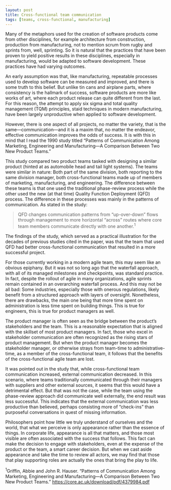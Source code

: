 ```yaml
---
layout: post
title: Cross-functional team communication
tags: [teams, cross-functional, manufacturing]
---
```


Many of the metaphors used for the creation of software products come from other disciplines, for example architecture from construction, production from manufacturing, not to mention scrum from rugby and sprints from, well, sprinting.  So it is natural that the practices that have been proven to yield positive results in these disciplines, especially in manufacturing, would be adapted to software development.  These practices have had varying outcomes.  

An early assumption was that, like manufacturing, repeatable processes used to develop software can be measured and improved, and there is some truth to this belief.  But unlike tin cans and airplane parts, where consistency is the hallmark of success, software products are more like works of art, where each product release can quite different from the last.  For this reason, the attempt to apply six sigma and total quality management (TQM) principles, staid techniques in modern manufacturing, have been largely unproductive when applied to software development.  

However, there is one aspect of all projects, no matter the variety, that is the same—communication—and it is a maxim that, no matter the endeavor, effective communication improves the odds of success.  It is with this in mind that I read the 1990 study titled “Patterns of Communication Among Marketing, Engineering and Manufacturing—A Comparison Between Two New Product Teams.”

This study compared two product teams tasked with designing a similar product (hinted at as automobile head and tail light systems).  The teams were similar in nature:  Both part of the same division, both reporting to the same division manager, both cross-functional teams made up of members of marketing, manufacturing, and engineering.  The difference between these teams is that one used the traditional phase-review process while the other used the new (at that time) Quality Function Deployment (QFD) process.  The difference in these processes was mainly in the patterns of communication.  As stated in the study:

>QFD changes communication patterns from “up-over-down” flows through management to more horizontal “across” routes where core team members communicate directly with one another.<sup>1</sup>

The findings of the study, which served as a practical illustration for the decades of previous studies cited in the paper, was that the team that used QFD had better cross-functional communication that resulted in a more successful project.  

For those currently working in a modern agile team, this may seem like an obvious epiphany.  But it was not so long ago that the waterfall approach, with all of its managed milestones and checkpoints, was standard practice.  In fact, despite the rollout of agile in many organizations, agile sprints remain contained in an overarching waterfall process.  And this may not be all bad: Some industries, especially those with onerous regulations, likely benefit from a structured approach with layers of oversight.  Nonetheless, there are drawbacks, the main one being that more time spent on administration is less time spent on building things.  This is true for engineers, this is true for product managers as well.

The product manager is often seen as the bridge between the product’s stakeholders and the team.  This is a reasonable expectation that is aligned with the skillset of most product managers.  In fact, those who excel in stakeholder communication are often recognized as the rising stars of product management.  But when the product manager becomes the stakeholder manager, or otherwise strays from team-time to administrative-time, as a member of the cross-functional team, it follows that the benefits of the cross-functional agile team are lost.  

It was pointed out in the study that, while cross-functional team communication increased, external communication decreased.  In this scenario, where teams traditionally communicated through their managers with suppliers and other external sources, it seems that this would have a detrimental effect.  But that was not the case, while the team using the phase-review approach did communicate well externally, the end result was less successful.  This indicates that the external communication was less productive than believed, perhaps consisting more of “check-ins” than purposeful conversations in quest of missing information.

Philosophers point how little we truly understand of ourselves and the world, that what we perceive is only appearance rather than the essence of things.  In corporate life, appearance is all that matters, and those most visible are often associated with the success that follows.  This fact can make the decision to engage with stakeholders, even at the expense of the product or the team, a smart career decision.  But when we cast aside appearance and take the time to review all actors, we may find that those that play supporting roles are actually the ones that bring the play to life.
 
<sup>1</sup>Griffin, Abbie and John R. Hauser.  “Patterns of Communication Among Marketing, Engineering and Manufacturing—A Comparison Between Two New Product Teams.”  https://core.ac.uk/download/pdf/4379984.pdf
